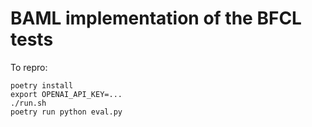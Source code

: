 # BAML implementation of the BFCL tests

To repro:

```
poetry install
export OPENAI_API_KEY=...
./run.sh
poetry run python eval.py
```
